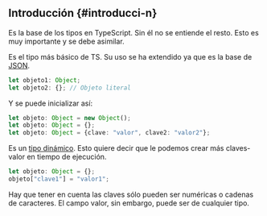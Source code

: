 ## Introducción {#introducci-n}

Es la base de los tipos en TypeScript. Sin él no se entiende el resto. Esto es muy importante y se debe asimilar.

Es el tipo más básico de TS. Su uso se ha extendido ya que es la base de [JSON](../anexo_ii_strings/metodos.md#757309351116418-_Anexo_III._JSON).

```ts
let objeto1: Object; 
let objeto2: {}; // Objeto literal
```

Y se puede inicializar así:

```ts
let objeto: Object = new Object();
let objeto: Object = {};
let objeto: Object = {clave: "valor", clave2: "valor2"};
```

Es un [tipo dinámico](../clases/objetos_dinamicos.md). Esto quiere decir que le podemos crear más claves-valor en tiempo de ejecución.

```ts
let objeto: Object = {};
objeto["clave1"] = "valor1";
```

Hay que tener en cuenta las claves sólo pueden ser numéricas o cadenas de caracteres. El campo valor, sin embargo, puede ser de cualquier tipo.